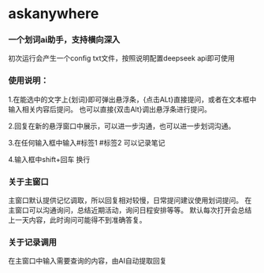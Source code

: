 # askanywhere

### 一个划词ai助手，支持横向深入

初次运行会产生一个config txt文件，按照说明配置deepseek api即可使用

### 使用说明：
1.在能选中的文字上{划词}即可弹出悬浮条，{点击ALt}直接提问，或者在文本框中输入相关内容后提问。
也可以直接{双击Alt}调出悬浮条进行提问。

2.回复在新的悬浮窗口中展示，可以进一步沟通，也可以进一步划词沟通。

3.在任何输入框中输入#标签1 #标签2 可以记录笔记

4.输入框中shift+回车 换行

### 关于主窗口
主窗口默认提供记忆调取，所以回复相对较慢，日常提问建议使用划词提问。
在主窗口可以沟通询问，总结近期活动，询问日程安排等等。
默认每次打开会总结上一天内容，此时询问可能得不到准确答复。

### 关于记录调用
在主窗口中输入需要查询的内容，由AI自动提取回复




